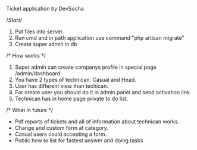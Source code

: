 Ticket application by DevSocha

/*Start*/
1. Put files into server.
2. Run cmd and in path application use command "php artisan migrate"
3. Create super admin in db

/* How works */
1. Super admin can create companys profile in special page /admin/dashboard
2. You have 2 types of technican. Casual and Head.
3. User has different view than techican.
4. For create user you should do it in admin panel and send activation link.
5. Technican has in home page private to do list.


/* What in future */
- Pdf reports of tickets and all of information about technican works.
- Change and custom form at category.
- Casual users could accepting a form.
- Public how to list for fastest answer and doing tasks
